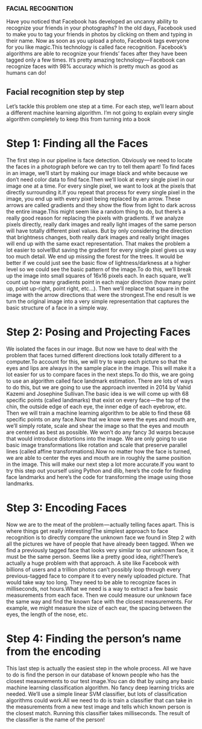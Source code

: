 ### FACIAL RECOGNITION

Have you noticed that Facebook has developed an uncanny ability to recognize your friends in your photographs? In the old days, Facebook used to make you to tag your friends in photos by clicking on them and typing in their name. Now as soon as you upload a photo, Facebook tags everyone for you like magic.This technology is called face recognition. Facebook’s algorithms are able to recognize your friends’ faces after they have been tagged only a few times. It’s pretty amazing technology — Facebook can recognize faces with 98% accuracy which is pretty much as good as humans can do!

## Facial recognition step by step

Let’s tackle this problem one step at a time. For each step, we’ll learn about a different machine learning algorithm. I’m not going to explain every single algorithm completely to keep this from turning into a book

# Step 1: Finding all the Faces
The first step in our pipeline is face detection. Obviously we need to locate the faces in a photograph before we can try to tell them apart!
To find faces in an image, we’ll start by making our image black and white because we don’t need color data to find face.Then we’ll look at every single pixel in our image one at a time. For every single pixel, we want to look at the pixels that directly surrounding it.If you repeat that process for every single pixel in the image, you end up with every pixel being replaced by an arrow. These arrows are called gradients and they show the flow from light to dark across the entire image.This might seem like a random thing to do, but there’s a really good reason for replacing the pixels with gradients. If we analyze pixels directly, really dark images and really light images of the same person will have totally different pixel values. But by only considering the direction that brightness changes, both really dark images and really bright images will end up with the same exact representation. That makes the problem a lot easier to solve!But saving the gradient for every single pixel gives us way too much detail. We end up missing the forest for the trees. It would be better if we could just see the basic flow of lightness/darkness at a higher level so we could see the basic pattern of the image.To do this, we’ll break up the image into small squares of 16x16 pixels each. In each square, we’ll count up how many gradients point in each major direction (how many point up, point up-right, point right, etc…). Then we’ll replace that square in the image with the arrow directions that were the strongest.The end result is we turn the original image into a very simple representation that captures the basic structure of a face in a simple way.

# Step 2: Posing and Projecting Faces
We isolated the faces in our image. But now we have to deal with the problem that faces turned different directions look totally different to a computer.To account for this, we will try to warp each picture so that the eyes and lips are always in the sample place in the image. This will make it a lot easier for us to compare faces in the next steps.To do this, we are going to use an algorithm called face landmark estimation. There are lots of ways to do this, but we are going to use the approach invented in 2014 by Vahid Kazemi and Josephine Sullivan.The basic idea is we will come up with 68 specific points (called landmarks) that exist on every face — the top of the chin, the outside edge of each eye, the inner edge of each eyebrow, etc. Then we will train a machine learning algorithm to be able to find these 68 specific points on any face.Now that we know were the eyes and mouth are, we’ll simply rotate, scale and shear the image so that the eyes and mouth are centered as best as possible. We won’t do any fancy 3d warps because that would introduce distortions into the image. We are only going to use basic image transformations like rotation and scale that preserve parallel lines (called affine transformations).Now no matter how the face is turned, we are able to center the eyes and mouth are in roughly the same position in the image. This will make our next step a lot more accurate.If you want to try this step out yourself using Python and dlib, here’s the code for finding face landmarks and here’s the code for transforming the image using those landmarks.

# Step 3: Encoding Faces
Now we are to the meat of the problem — actually telling faces apart. This is where things get really interesting!The simplest approach to face recognition is to directly compare the unknown face we found in Step 2 with all the pictures we have of people that have already been tagged. When we find a previously tagged face that looks very similar to our unknown face, it must be the same person. Seems like a pretty good idea, right?There’s actually a huge problem with that approach. A site like Facebook with billions of users and a trillion photos can’t possibly loop through every previous-tagged face to compare it to every newly uploaded picture. That would take way too long. They need to be able to recognize faces in milliseconds, not hours.What we need is a way to extract a few basic measurements from each face. Then we could measure our unknown face the same way and find the known face with the closest measurements. For example, we might measure the size of each ear, the spacing between the eyes, the length of the nose, etc. 

# Step 4: Finding the person’s name from the encoding
This last step is actually the easiest step in the whole process. All we have to do is find the person in our database of known people who has the closest measurements to our test image.You can do that by using any basic machine learning classification algorithm. No fancy deep learning tricks are needed. We’ll use a simple linear SVM classifier, but lots of classification algorithms could work.All we need to do is train a classifier that can take in the measurements from a new test image and tells which known person is the closest match. Running this classifier takes milliseconds. The result of the classifier is the name of the person!
